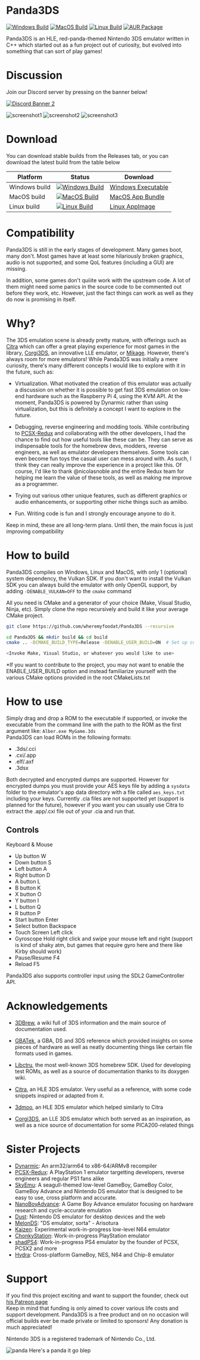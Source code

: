 # Panda3DS
[![Windows Build](https://github.com/wheremyfoodat/Panda3DS/actions/workflows/Windows_Build.yml/badge.svg?branch=master)](https://github.com/wheremyfoodat/Panda3DS/actions/workflows/Windows_Build.yml) [![MacOS Build](https://github.com/wheremyfoodat/Panda3DS/actions/workflows/MacOS_Build.yml/badge.svg?branch=master)](https://github.com/wheremyfoodat/Panda3DS/actions/workflows/MacOS_Build.yml) [![Linux Build](https://github.com/wheremyfoodat/Panda3DS/actions/workflows/Linux_Build.yml/badge.svg?branch=master)](https://github.com/wheremyfoodat/Panda3DS/actions/workflows/Linux_Build.yml) [![AUR Package](https://img.shields.io/aur/version/panda3ds-git)](https://aur.archlinux.org/packages/panda3ds-git)

Panda3DS is an HLE, red-panda-themed Nintendo 3DS emulator written in C++ which started out as a fun project out of curiosity, but evolved into something that can sort of play games!

# Discussion
Join our Discord server by pressing on the banner below!

[![Discord Banner 2](https://discord.com/api/guilds/1118695732958994532/widget.png?style=banner2)](https://discord.gg/ZYbugsEmsw)

![screenshot1](docs/img/KirbyRobobot.png) ![screenshot2](docs/img/OoT_Title.png) ![screenshot3](docs/img/pokegang.png)

# Download
You can download stable builds from the Releases tab, or you can download the latest build from the table below

|Platform|Status|Download|
|--------|------------|--------|
|Windows build|[![Windows Build](https://github.com/wheremyfoodat/Panda3DS/actions/workflows/Windows_Build.yml/badge.svg?branch=master)](https://github.com/wheremyfoodat/Panda3DS/actions/workflows/Windows_Build.yml)|[Windows Executable](https://nightly.link/wheremyfoodat/Panda3DS/workflows/Windows_Build/master/Windows%20executable.zip)|
|MacOS build|[![MacOS Build](https://github.com/wheremyfoodat/Panda3DS/actions/workflows/MacOS_Build.yml/badge.svg?branch=master)](https://github.com/wheremyfoodat/Panda3DS/actions/workflows/MacOS_Build.yml)|[MacOS App Bundle](https://nightly.link/wheremyfoodat/Panda3DS/workflows/MacOS_Build/master/MacOS%20Alber%20App%20Bundle.zip)|
|Linux build|[![Linux Build](https://github.com/wheremyfoodat/Panda3DS/actions/workflows/Linux_Build.yml/badge.svg?branch=master)](https://github.com/wheremyfoodat/Panda3DS/actions/workflows/Linux_Build.yml)|[Linux AppImage](https://nightly.link/wheremyfoodat/Panda3DS/workflows/Linux_AppImage_Build/master/Linux%20executable.zip)|

# Compatibility
Panda3DS is still in the early stages of development. Many games boot, many don't. Most games have at least some hilariously broken graphics, audio is not supported, and some QoL features (including a GUI) are missing.

In addition, some games don't quiiite work with the upstream code. A lot of them might need some panics in the source code to be commented out before they work, etc. However, just the fact things can work as well as they do now is promising in itself.

# Why?
The 3DS emulation scene is already pretty mature, with offerings such as [Citra](https://github.com/citra-emu/citra) which can offer a great playing experience for most games in the library, [Corgi3DS](https://github.com/PSI-Rockin/Corgi3DS), an innovative LLE emulator, or [Mikage](https://mikage.app/). However, there's always room for more emulators! While Panda3DS was initially a mere curiosity, there's many different concepts I would like to explore with it in the future, such as:

- Virtualization. What motivated the creation of this emulator was actually a discussion on whether it is possible to get fast 3DS emulation on low-end hardware such as the Raspberry Pi 4, using the KVM API. At the moment, Panda3DS is powered by Dynarmic rather than using virtualization, but this is definitely a concept I want to explore in the future.

- Debugging, reverse engineering and modding tools. While contributing to [PCSX-Redux](https://github.com/grumpycoders/pcsx-redux) and collaborating with the other developers, I had the chance to find out how useful tools like these can be. They can serve as indispensable tools for the homebrew devs, modders, reverse engineers, as well as emulator developers themselves. Some tools can even become fun toys the casual user can mess around with. As such, I think they can really improve the experience in a project like this. Of course, I'd like to thank @nicolasnoble and the entire Redux team for helping me learn the value of these tools, as well as making me improve as a programmer.

- Trying out various other unique features, such as different graphics or audio enhancements, or supporting other niche things such as amiibo.

- Fun. Writing code is fun and I strongly encourage anyone to do it.

Keep in mind, these are all long-term plans. Until then, the main focus is just improving compatibility

# How to build
Panda3DS compiles on Windows, Linux and MacOS, with only 1 (optional) system dependency, the Vulkan SDK. If you don't want to install the Vulkan SDK you can always build the emulator with only OpenGL support, by adding `-DENABLE_VULKAN=OFF` to the `cmake` command

All you need is CMake and a generator of your choice (Make, Visual Studio, Ninja, etc). Simply clone the repo recursively and build it like your average CMake project.

```sh
git clone https://github.com/wheremyfoodat/Panda3DS --recursive

cd Panda3DS && mkdir build && cd build
cmake .. -DCMAKE_BUILD_TYPE=Release -DENABLE_USER_BUILD=ON  # Set up compilers etc here if you'd like

<Invoke Make, Visual Studio, or whatever you would like to use>
```

\*If you want to contribute to the project, you may not want to enable the ENABLE_USER_BUILD option and instead familiarize yourself with the various CMake options provided in the root CMakeLists.txt

# How to use
Simply drag and drop a ROM to the executable if supported, or invoke the executable from the command line with the path to the ROM as the first argument like: `Alber.exe MyGame.3ds`
<br>
Panda3DS can load ROMs in the following formats:
- .3ds/.cci
- .cxi/.app
- .elf/.axf
- .3dsx

Both decrypted and encrypted dumps are supported. However for encrypted dumps you must provide your AES keys file by adding a `sysdata` folder to the emulator's app data directory with a file called `aes_keys.txt` including your keys. Currently .cia files are not supported yet (support is planned for the future), however if you want you can usually use Citra to extract the .app/.cxi file out of your .cia and run that.

## Controls
Keyboard & Mouse
- Up button	W
- Down button	S
- Left button	A
- Right button	D
- A button	L
- B button	K
- X button	O
- Y button	I
- L button	Q
- R button	P
- Start button	Enter
- Select button	Backspace
- Touch Screen  Left click
- Gyroscope     Hold right click and swipe your mouse left and right (support is kind of shaky atm, but games that require gyro here and there like Kirby should work)
- Pause/Resume  F4
- Reload        F5


Panda3DS also supports controller input using the SDL2 GameController API.

# Acknowledgements
- [3DBrew](https://www.3dbrew.org/wiki/Main_Page), a wiki full of 3DS information and the main source of documentation used.
- [GBATek](https://www.problemkaputt.de/gbatek.htm#3dsreference), a GBA, DS and 3DS reference which provided insights on some pieces of hardware as well as neatly documenting things like certain file formats used in games.
- [Libctru](https://github.com/devkitPro/libctru), the most well-known 3DS homebrew SDK. Used for developing test ROMs, as well as a source of documentation thanks to its doxygen wiki.

- [Citra](https://github.com/citra-emu/citra), an HLE 3DS emulator. Very useful as a reference, with some code snippets inspired or adapted from it.
- [3dmoo](https://github.com/plutooo/3dmoo), an HLE 3DS emulator which helped similarly to Citra
- [Corgi3DS](https://github.com/PSI-Rockin/Corgi3DS), an LLE 3DS emulator which both served as an inspiration, as well as a nice source of documentation for some PICA200-related things

# Sister Projects
- [Dynarmic](https://github.com/merryhime/dynarmic): An arm32/arm64 to x86-64/ARMv8 recompiler
- [PCSX-Redux](https://github.com/grumpycoders/pcsx-redux): A PlayStation 1 emulator targetting developers, reverse engineers and regular PS1 fans alike
- [SkyEmu](https://github.com/skylersaleh/SkyEmu): A seagull-themed low-level GameBoy, GameBoy Color, GameBoy Advance and Nintendo DS emulator that is designed to be easy to use, cross platform and accurate.
- [NanoBoyAdvance](https://github.com/nba-emu/NanoBoyAdvance): A Game Boy Advance emulator focusing on hardware research and cycle-accurate emulation
- [Dust](https://github.com/kelpsyberry/dust): Nintendo DS emulator for desktop devices and the web
- [MelonDS](https://github.com/melonDS-emu/melonDS): "DS emulator, sorta" - Arisotura
- [Kaizen](https://github.com/SimoneN64/Kaizen): Experimental work-in-progress low-level N64 emulator
- [ChonkyStation](https://github.com/liuk7071/ChonkyStation): Work-in-progress PlayStation emulator
- [shadPS4](https://github.com/georgemoralis/shadPS4): Work-in-progress PS4 emulator by the founder of PCSX, PCSX2 and more
- [Hydra](https://github.com/hydra-emu/hydra): Cross-platform GameBoy, NES, N64 and Chip-8 emulator

# Support
If you find this project exciting and want to support the founder, check out [his Patreon page](https://www.patreon.com/wheremyfoodat)
<br>
Keep in mind that funding is only aimed to cover various life costs and support development. Panda3DS is a free product and on no occasion will official builds ever be made private or limited to sponsors! Any donation is much appreciated!

Nintendo 3DS is a registered trademark of Nintendo Co., Ltd.

![panda](docs/img/panda.jpg)
Here's a panda it go blep
